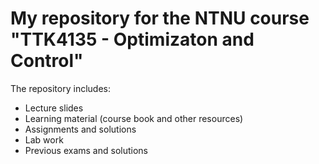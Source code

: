 # My repository for the NTNU course "TTK4135 - Optimizaton and Control"
The repository includes:
- Lecture slides
- Learning material (course book and other resources)
- Assignments and solutions
- Lab work
- Previous exams and solutions

